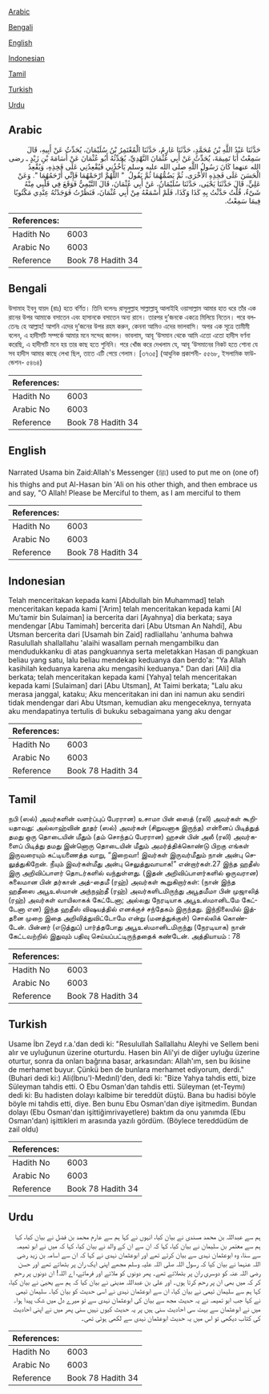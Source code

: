 [Arabic](#arabic)

[Bengali](#bengali)

[English](#english)

[Indonesian](#indonesian)

[Tamil](#tamil)

[Turkish](#turkish)

[Urdu](#urdu)

## Arabic


<div dir="rtl" lang="ar" style={{fontSize:'larger',backgroundColor:'#f8f9fa',padding:20}}>
حَدَّثَنَا عَبْدُ اللَّهِ بْنُ مُحَمَّدٍ، حَدَّثَنَا عَارِمٌ، حَدَّثَنَا الْمُعْتَمِرُ بْنُ سُلَيْمَانَ، يُحَدِّثُ عَنْ أَبِيهِ، قَالَ سَمِعْتُ أَبَا تَمِيمَةَ، يُحَدِّثُ عَنْ أَبِي عُثْمَانَ النَّهْدِيِّ، يُحَدِّثُهُ أَبُو عُثْمَانَ عَنْ أُسَامَةَ بْنِ زَيْدٍ ـ رضى الله عنهما كَانَ رَسُولُ اللَّهِ صلى الله عليه وسلم يَأْخُذُنِي فَيُقْعِدُنِي عَلَى فَخِذِهِ، وَيُقْعِدُ الْحَسَنَ عَلَى فَخِذِهِ الأُخْرَى، ثُمَّ يَضُمُّهُمَا ثُمَّ يَقُولُ ‏ "‏ اللَّهُمَّ ارْحَمْهُمَا فَإِنِّي أَرْحَمُهُمَا ‏"‏‏.‏ وَعَنْ عَلِيٍّ، قَالَ حَدَّثَنَا يَحْيَى، حَدَّثَنَا سُلَيْمَانُ، عَنْ أَبِي عُثْمَانَ، قَالَ التَّيْمِيُّ فَوَقَعَ فِي قَلْبِي مِنْهُ شَىْءٌ، قُلْتُ حَدَّثْتُ بِهِ كَذَا وَكَذَا، فَلَمْ أَسْمَعْهُ مِنْ أَبِي عُثْمَانَ، فَنَظَرْتُ فَوَجَدْتُهُ عِنْدِي مَكْتُوبًا فِيمَا سَمِعْتُ‏.‏
</div>
<div style={{backgroundColor:'#f8f9fa',padding:20, marginBottom: 10}}><table> <thead> <tr> <th>References:</th> <th></th> </tr> </thead> <tbody><tr><td>Hadith No</td><td>6003</td></tr><tr><td>Arabic No</td><td>6003</td></tr><tr><td>Reference</td><td>Book 78 Hadith 34</td></tr></tbody></table></div>

## Bengali


<div dir="ltr" lang="bn" style={{fontSize:'larger',backgroundColor:'#f8f9fa',padding:20}}>
উসামাহ ইবনু যায়দ (রাঃ) হতে বর্ণিত। তিনি বলেনঃ রাসূলুল্লাহ সাল্লাল্লাহু আলাইহি ওয়াসাল্লাম আমার হাত ধরে তাঁর এক রানের উপর আমাকে বসাতেন এবং হাসানকে বসাতেন অন্য রানে। তারপর দু’জনকে একত্রে মিলিয়ে নিতেন। পরে বলতেনঃ হে আল্লাহ! আপনি এদের দু’জনের উপর রহম করুন, কেননা আমিও এদের ভালবাসি। অপর এক সূত্রে তামীমী বলেন, এ হাদীসটি সম্পর্কে আমার মনে সন্দেহ জাগল। ভাবলাম, আবূ ‘উসমান থেকে আমি এতো এতো হাদীস বর্ণনা করেছি, এ হাদীসটি মনে হয় তার কাছ হতে শুনিনি। পরে খোঁজ করে দেখলাম যে, আবূ ‘উসমানের নিকট হতে শোনা যে সব হাদীস আমার কাছে লেখা ছিল, তাতে এটি পেয়ে গেলাম। [৩৭৩৫] (আধুনিক প্রকাশনী- ৫৫৬৮, ইসলামিক ফাউন্ডেশন- ৫৪৬৪)
</div>
<div style={{backgroundColor:'#f8f9fa',padding:20, marginBottom: 10}}><table> <thead> <tr> <th>References:</th> <th></th> </tr> </thead> <tbody><tr><td>Hadith No</td><td>6003</td></tr><tr><td>Arabic No</td><td>6003</td></tr><tr><td>Reference</td><td>Book 78 Hadith 34</td></tr></tbody></table></div>

## English


<div dir="ltr" lang="en" style={{fontSize:'larger',backgroundColor:'#f8f9fa',padding:20}}>
Narrated Usama bin Zaid:Allah's Messenger (ﷺ) used to put me on (one of) his thighs and put Al-Hasan bin 'Ali on his other thigh, and then embrace us and say, "O Allah! Please be Merciful to them, as I am merciful to them
</div>
<div style={{backgroundColor:'#f8f9fa',padding:20, marginBottom: 10}}><table> <thead> <tr> <th>References:</th> <th></th> </tr> </thead> <tbody><tr><td>Hadith No</td><td>6003</td></tr><tr><td>Arabic No</td><td>6003</td></tr><tr><td>Reference</td><td>Book 78 Hadith 34</td></tr></tbody></table></div>

## Indonesian


<div dir="ltr" lang="id" style={{fontSize:'larger',backgroundColor:'#f8f9fa',padding:20}}>
Telah menceritakan kepada kami [Abdullah bin Muhammad] telah menceritakan kepada kami ['Arim] telah menceritakan kepada kami [Al Mu'tamir bin Sulaiman] ia bercerita dari [Ayahnya] dia berkata; saya mendengar [Abu Tamimah] bercerita dari [Abu Utsman An Nahdi], Abu Utsman bercerita dari [Usamah bin Zaid] radliallahu 'anhuma bahwa Rasulullah shallallahu 'alaihi wasallam pernah mengambilku dan mendudukkanku di atas pangkuannya serta meletakkan Hasan di pangkuan beliau yang satu, lalu beliau mendekap keduanya dan berdo'a: "Ya Allah kasihilah keduanya karena aku mengasihi keduanya." Dan dari [Ali] dia berkata; telah menceritakan kepada kami [Yahya] telah menceritakan kepada kami [Sulaiman] dari [Abu Utsman], At Taimi berkata; "Lalu aku merasa janggal, kataku; Aku menceritakan ini dan ini namun aku sendiri tidak mendengar dari Abu Utsman, kemudian aku mengeceknya, ternyata aku mendapatinya tertulis di bukuku sebagaimana yang aku dengar
</div>
<div style={{backgroundColor:'#f8f9fa',padding:20, marginBottom: 10}}><table> <thead> <tr> <th>References:</th> <th></th> </tr> </thead> <tbody><tr><td>Hadith No</td><td>6003</td></tr><tr><td>Arabic No</td><td>6003</td></tr><tr><td>Reference</td><td>Book 78 Hadith 34</td></tr></tbody></table></div>

## Tamil


<div dir="ltr" lang="ta" style={{fontSize:'larger',backgroundColor:'#f8f9fa',padding:20}}>
நபி (ஸல்) அவர்களின் வளர்ப்புப் பேரரான) உசாமா பின் ஸைத் (ரலி) அவர்கள் கூறியதாவது: அல்லாஹ்வின் தூதர் (ஸல்) அவர்கள் (சிறுவனாக இருந்த) என்னைப் பிடித்துத் தமது ஒரு தொடையின் மீதும் (தம் சொந்தப் பேரரான) ஹசன் பின் அலீ (ரலி) அவர்களைப் பிடித்து தமது இன்னொரு தொடையின் மீதும் அமர்த்திக்கொண்டு பிறகு எங்கள் இருவரையும் கட்டியணைத்த வாறு, “இறைவா! இவர்கள் இருவர்மீதும் நான் அன்பு செலுத்துகிறேன். நீயும் இவர்கள்மீது அன்பு செலுத்துவாயாக!” என்றார்கள்.27 இந்த ஹதீஸ் இரு அறிவிப்பாளர் தொடர்களில் வந்துள்ளது. (இதன் அறிவிப்பாளர்களில் ஒருவரான) சுலைமான பின் தர்கான் அத்-தைமீ (ரஹ்) அவர்கள் கூறுகிறார்கள்: (நான் இந்த ஹதீஸை அபூஉஸ்மான் அந்நஹ்தீ (ரஹ்) அவர்களிடமிருந்து அபூதமீமா பின் முஜாலித் (ரஹ்) அவர்கள் வாயிலாகக் கேட்டேனா; அல்லது நேரடியாக அபூஉஸ்மானிடமே கேட்டேனா என) இந்த ஹதீஸ் விஷயத்தில் எனக்குச் சந்தேகம் இருந்தது. இந்நிலையில் இத்தனை முறை இதை அறிவித்துவிட்டோமே என்று (மனத்துக்குள்) சொல்லிக் கொண்டேன். பின்னர் (எடுத்துப்) பார்த்தபோது அபூஉஸ்மானிடமிருந்து (நேரடியாக) நான் கேட்டவற்றில் இதுவும் பதிவு செய்யப்பட்டிருந்ததைக் கண்டேன். அத்தியாயம் : 78
</div>
<div style={{backgroundColor:'#f8f9fa',padding:20, marginBottom: 10}}><table> <thead> <tr> <th>References:</th> <th></th> </tr> </thead> <tbody><tr><td>Hadith No</td><td>6003</td></tr><tr><td>Arabic No</td><td>6003</td></tr><tr><td>Reference</td><td>Book 78 Hadith 34</td></tr></tbody></table></div>

## Turkish


<div dir="ltr" lang="tr" style={{fontSize:'larger',backgroundColor:'#f8f9fa',padding:20}}>
Usame İbn Zeyd r.a.'dan dedi ki: "Resulullah Sallallahu Aleyhi ve Sellem beni alır ve uyluğunun üzerine oturturdu. Hasen bin Ali'yi de diğer uyluğu üzerine oturtur, sonra da onları bağrına basar, arkasından: Allah'ım, sen bu ikisine de merhamet buyur. Çünkü ben de bunlara merhamet ediyorum, derdi." (Buhari dedi ki:) Ali(İbnu'I-Medınl)'den, dedi ki: "Bize Yahya tahdis etti, bize Süleyman tahdis etti. O Ebu Osman'dan tahdis etti. Süleyman (et-Teymı) dedi ki: Bu hadisten dolayı kalbime bir tereddüt düştü. Bana bu hadisi böyle böyle mi tahdis etti, diye. Ben bunu Ebu Osman'dan diye işitmedim. Bundan dolayı (Ebu Osman'dan işittiğimrivayetlere) baktım da onu yanımda (Ebu Osman'dan) işittikleri m arasında yazılı gördüm. (Böylece tereddüdüm de zail oldu)
</div>
<div style={{backgroundColor:'#f8f9fa',padding:20, marginBottom: 10}}><table> <thead> <tr> <th>References:</th> <th></th> </tr> </thead> <tbody><tr><td>Hadith No</td><td>6003</td></tr><tr><td>Arabic No</td><td>6003</td></tr><tr><td>Reference</td><td>Book 78 Hadith 34</td></tr></tbody></table></div>

## Urdu


<div dir="rtl" lang="ur" style={{fontSize:'larger',backgroundColor:'#f8f9fa',padding:20}}>
ہم سے عبداللہ بن محمد مسندی نے بیان کیا، انہوں نے کہا ہم سے عارم محمد بن فضل نے بیان کیا، کہا ہم سے معتمر بن سلیمان نے بیان کیا، کہا کہ ان سے ان کے والد نے بیان کیا، کہا کہ میں نے ابو تمیمہ سے سنا، وہ ابوعثمان نہدی سے بیان کرتے تھے اور ابوعثمان نہدی نے کہا کہ ان سے اسامہ بن زید رضی اللہ عنہما نے بیان کیا کہ رسول اللہ صلی اللہ علیہ وسلم مجھے اپنی ایک ران پر بٹھاتے تھے اور حسن رضی اللہ عنہ کو دوسری ران پر بٹھلاتے تھے۔ پھر دونوں کو ملاتے اور فرماتے، اے اللہ! ان دونوں پر رحم کر کہ میں بھی ان پر رحم کرتا ہوں۔ اور علی بن عبداللہ مدینی نے بیان کیا کہ ہم سے یحییٰ نے بیان کیا، کہا ہم سے سلیمان تیمی نے بیان کیا، ان سے ابوعثمان نہدی نے اسی حدیث کو بیان کیا۔ سلیمان تیمی نے کہا جب ابو تمیمہ نے یہ حدیث مجھ سے بیان کی ابوعثمان نہدی سے تو میرے دل میں شک پیدا ہوا۔ میں نے ابوعثمان سے بہت سی احادیث سنی ہیں پر یہ حدیث کیوں نہیں سنی پھر میں نے اپنی احادیث کی کتاب دیکھی تو اس میں یہ حدیث ابوعثمان نہدی سے لکھی ہوئی تھی۔
</div>
<div style={{backgroundColor:'#f8f9fa',padding:20, marginBottom: 10}}><table> <thead> <tr> <th>References:</th> <th></th> </tr> </thead> <tbody><tr><td>Hadith No</td><td>6003</td></tr><tr><td>Arabic No</td><td>6003</td></tr><tr><td>Reference</td><td>Book 78 Hadith 34</td></tr></tbody></table></div>